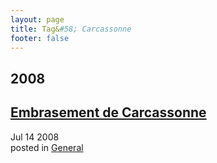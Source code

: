 ```yaml
---
layout: page
title: Tag&#58; Carcassonne
footer: false
---
```


<div id="blog-archives" class="category">
<h2>2008</h2>

<article>
<h1><a href="/2008/07/14/embrasement-de-carcassonne/index.html">Embrasement de Carcassonne</a></h1>
<time datetime="2008-07-14T00:00:00-06:00" pubdate><span class='month'>Jul</span> <span class='day'>14</span> <span class='year'>2008</span></time>
<footer>
<span class="categories">posted in 
<a href='/categories/general/'>General</a></span>
</footer>
</article>
</div>

